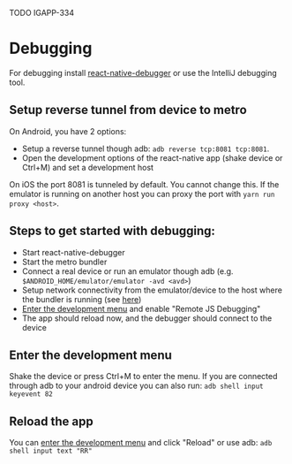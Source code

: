 TODO IGAPP-334

# Debugging

For debugging install [react-native-debugger](https://github.com/jhen0409/react-native-debugger) or use the IntelliJ
debugging tool.

## Setup reverse tunnel from device to metro

On Android, you have 2 options:
* Setup a reverse tunnel though adb: `adb reverse tcp:8081 tcp:8081`.
* Open the development options of the react-native app (shake device or Ctrl+M) and set a development host

On iOS the port 8081 is tunneled by default. You cannot change this. If the emulator is running on another host you can proxy the port with `yarn run proxy <host>`.

## Steps to get started with debugging:

* Start react-native-debugger
* Start the metro bundler
* Connect a real device or run an emulator though adb (e.g. `$ANDROID_HOME/emulator/emulator -avd <avd>`)
* Setup network connectivity from the emulator/device to the host where the bundler is running (see [here](#setup-reverse-tunnel-from-device-to-metro))
* [Enter the development menu](#enter-the-development-menu) and enable "Remote JS Debugging"
* The app should reload now, and the debugger should connect to the device

## Enter the development menu

Shake the device or press Ctrl+M to enter the menu. If you are connected through adb to your android device you can also 
run: `adb shell input keyevent 82`

## Reload the app
You can [enter the development menu](#enter-the-development-menu) and click "Reload" or use adb: `adb shell input text "RR"`
